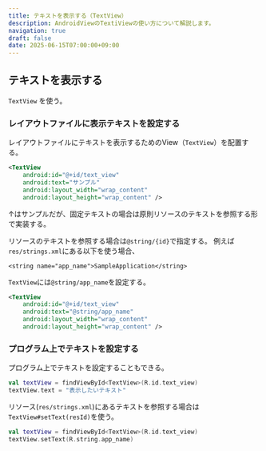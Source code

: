 ```yaml
---
title: テキストを表示する（TextView）
description: AndroidViewのTextiViewの使い方について解説します。
navigation: true
draft: false
date: 2025-06-15T07:00:00+09:00
---
```


## テキストを表示する

`TextView` を使う。

### レイアウトファイルに表示テキストを設定する

レイアウトファイルにテキストを表示するためのView（`TextView`）を配置する。

```xml
<TextView
    android:id="@+id/text_view"
    android:text="サンプル"
    android:layout_width="wrap_content"
    android:layout_height="wrap_content" />
```

↑はサンプルだが、固定テキストの場合は原則リソースのテキストを参照する形で実装する。

リソースのテキストを参照する場合は`@string/{id}`で指定する。
例えば`res/strings.xml`にある以下を使う場合、

```xml[res/strings.xml]
<string name="app_name">SampleApplication</string>
```

`TextView`には`@string/app_name`を設定する。
```xml
<TextView
    android:id="@+id/text_view"
    android:text="@string/app_name"
    android:layout_width="wrap_content"
    android:layout_height="wrap_content" />
```

### プログラム上でテキストを設定する

プログラム上でテキストを設定することもできる。
```kt
val textView = findViewById<TextView>(R.id.text_view)
textView.text = "表示したいテキスト"
```

リソース(`res/strings.xml`)にあるテキストを参照する場合は`TextView#setText(resId)`を使う。
```kt
val textView = findViewById<TextView>(R.id.text_view)
textView.setText(R.string.app_name)
```

